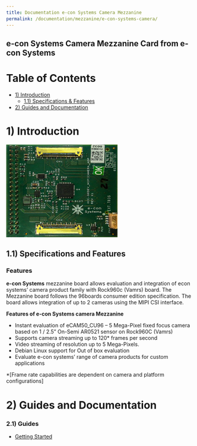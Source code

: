 ```yaml
---
title: Documentation e-con Systems Camera Mezzanine
permalink: /documentation/mezzanine/e-con-systems-camera/
---
```


## e-con Systems Camera Mezzanine Card from e-con Systems

# Table of Contents
- [1) Introduction](#1-introduction)
  - [1.1) Specifications & Features](#11-specifications-and-features)
- [2) Guides and Documentation](#2-guides-and-documentation)

# 1) Introduction

<img src="https://github.com/96boards/website/blob/master/_product/mezzanine/e-con-systems-camera/images/e-con-systems-camera-front.jpg?raw=true" data-canonical-src="https://github.com/96boards/website/blob/master/_product/mezzanine/e-con-systems-camera/images/e-con-systems-camera-front.jpg?raw=true" width="300" height="250" />

## 1.1) Specifications and Features

### Features

**e-con Systems** mezzanine board allows evaluation and integration of econ systems’ camera product family with Rock960c (Vamrs) board. The Mezzanine board follows the 96boards consumer edition specification. The board allows integration of up to 2 cameras using the MIPI CSI interface.

**Features of e-con Systems camera Mezzanine**
- Instant evaluation of eCAM50_CU96 – 5 Mega-Pixel fixed focus camera based on 1 / 2.5” On-Semi AR0521 sensor on Rock960C (Vamrs)
- Supports camera streaming up to 120* frames per second
- Video streaming of resolution up to 5 Mega-Pixels.
- Debian Linux support for Out of box evaluation
- Evaluate e-con systems’ range of camera products for custom applications

*[Frame rate capabilities are dependent on camera and platform configurations]


# 2) Guides and Documentation

### 2.1) Guides

- [Getting Started](files/e-CAM50_CU96_Getting_Started_Manual.pdf)

